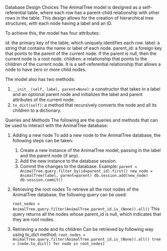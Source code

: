 Database Design Choices
The AnimalTree model is designed as a self-referential table, where each row has a parent-child relationship with other rows in the table. This design allows for the creation of hierarchical tree structures, with each node having a label and an ID.

To achieve this, the model has four attributes:

id: the primary key of the table, which uniquely identifies each row.
label: a string that contains the name or label of each node.
parent_id: a foreign key that points to the parent of the current node. If the parent is null, then the current node is a root node.
children: a relationship that points to the children of the current node. It is a self-referential relationship that allows a node to have zero or more child nodes. 

The model also has two methods:

1. `__init__(self, label, parent=None)`: a constructor that takes in a label and an optional parent node and initializes the label and parent attributes of the current node.
2. `to_dict(self)`: a method that recursively converts the node and all its children to a dictionary.


Queries and Methods
The following are the queries and methods that can be used to interact with the AnimalTree database:

1. Adding a new node
   To add a new node to the AnimalTree database, the following steps can be taken:

   1. Create a new instance of the AnimalTree model, passing in the label and the parent node (if any).
   2. Add the new instance to the database session.
   3. Commit the changes to the database.
   Example:
       `parent = AnimalTree.query.filter_by(id=parent_id).first()
        new_node = AnimalTree(label, parent=parent)
        db.session.add(new_node)
        db.session.commit()`

2. Retrieving the root nodes
   To retrieve all the root nodes of the AnimalTree database, the following query can be used:

   `root_nodes = AnimalTree.query.filter(AnimalTree.parent_id.is_(None)).all()`
    This query returns all the nodes whose parent_id is null, which indicates that they are root nodes.
    
3. Retrieving a node and its children 
    Can be retrieved by following way using to_dict method:
    `root_nodes = AnimalTree.query.filter(AnimalTree.parent_id.is_(None)).all()
     tree = [node.to_dict() for node in root_nodes]`